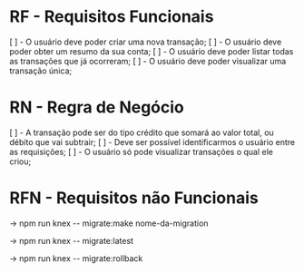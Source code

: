 # RF - Requisitos Funcionais

[ ] - O usuário deve poder criar uma nova transação;
[ ] - O usuário deve poder obter um resumo da sua conta;
[ ] - O usuário deve poder listar todas as transações que já ocorreram;
[ ] - O usuário deve poder visualizar uma transação única;

# RN - Regra de Negócio

[ ] - A transação pode ser do tipo crédito que somará ao valor total, ou débito que vai subtrair;
[ ] - Deve ser possível identificarmos o usuário entre as requisições;
[ ] - O usuário só pode visualizar transações o qual ele criou;

# RFN - Requisitos não Funcionais


<!-- Comando para criar arquivo de migrations -->
-> npm run knex -- migrate:make nome-da-migration

<!-- Comando para criar migration no banco de dados -->
-> npm run knex -- migrate:latest

<!-- Comando para remover migration no banco de dados -->
-> npm run knex -- migrate:rollback
